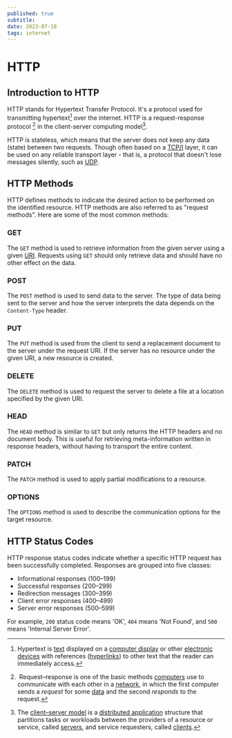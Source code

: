 ```yaml
---
published: true
subtitle:
date: 2023-07-18
tags: internet
---
```


#  HTTP

## Introduction to HTTP

HTTP stands for Hypertext Transfer Protocol. It's a protocol used for transmitting hypertext[^1] over the internet. HTTP is a request-response protocol [^2] in the client-server computing model[^3].

HTTP is stateless, which means that the server does not keep any data (state) between two requests. Though often based on a [TCP/I](https://en.wikipedia.org/wiki/Internet_protocol_suite) layer, it can be used on any reliable transport layer - that is, a protocol that doesn't lose messages silently, such as [UDP](https://en.wikipedia.org/wiki/User_Datagram_Protocol).

## HTTP Methods

HTTP defines methods to indicate the desired action to be performed on the identified resource. HTTP methods are also referred to as "request methods". Here are some of the most common methods:

### GET

The `GET` method is used to retrieve information from the given server using a given [URI](https://en.wikipedia.org/wiki/Uniform_Resource_Identifier). Requests using `GET` should only retrieve data and should have no other effect on the data.

### POST

The `POST` method is used to send data to the server. The type of data being sent to the server and how the server interprets the data depends on the `Content-Type` header.

### PUT

The `PUT` method is used from the client to send a replacement document to the server under the request URI. If the server has no resource under the given URI, a new resource is created.

### DELETE

The `DELETE` method is used to request the server to delete a file at a location specified by the given URI.

### HEAD

The `HEAD` method is similar to `GET` but only returns the HTTP headers and no document body. This is useful for retrieving meta-information written in response headers, without having to transport the entire content.

### PATCH

The `PATCH` method is used to apply partial modifications to a resource.

### OPTIONS

The `OPTIONS` method is used to describe the communication options for the target resource.

## HTTP Status Codes

HTTP response status codes indicate whether a specific HTTP request has been successfully completed. Responses are grouped into five classes:

- Informational responses (100–199)
- Successful responses (200–299)
- Redirection messages (300–399)
- Client error responses (400–499)
- Server error responses (500–599)

For example, `200` status code means 'OK', `404` means 'Not Found', and `500` means 'Internal Server Error'.

[^1]: Hypertext is [text](https://en.wikipedia.org/wiki/E-text "E-text") displayed on a [computer display](https://en.wikipedia.org/wiki/Computer_display "Computer display") or other [electronic devices](https://en.wikipedia.org/wiki/Electronic_devices "Electronic devices") with references ([hyperlinks](https://en.wikipedia.org/wiki/Hyperlinks "Hyperlinks")) to other text that the reader can immediately access.

[^2]:  Request–response is one of the basic methods [computers](https://en.wikipedia.org/wiki/Computer "Computer") use to communicate with each other in a [network](https://en.wikipedia.org/wiki/Computer_network "Computer network"), in which the first computer sends a _request_ for some [data](https://en.wikipedia.org/wiki/Data_(computing) "Data (computing)") and the second _responds_ to the request.

[^3]: The [client–server model](https://en.wikipedia.org/wiki/Client%E2%80%93server_model) is a [distributed application](https://en.wikipedia.org/wiki/Distributed_application "Distributed application") structure that partitions tasks or workloads between the providers of a resource or service, called [servers](https://en.wikipedia.org/wiki/Server_(computing) "Server (computing)"), and service requesters, called [clients](https://en.wikipedia.org/wiki/Client_(computing) "Client (computing)").
